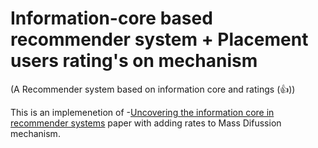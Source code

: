 # Information-core based recommender system + Placement users rating's on mechanism 

(A Recommender system based on information core and ratings (:+1:)) 

This is an implemenetion of -[Uncovering the information core in recommender systems](http://www.nature.com/articles/srep06140) paper with adding rates to Mass Difussion mechanism.

